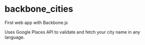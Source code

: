 # backbone_cities
First web app with Backbone.js

Uses Google Places API to validate and fetch your city name in any language.

